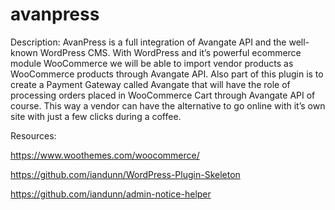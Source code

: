 # avanpress

Description:
AvanPress is a full integration of Avangate API and the well-known WordPress CMS.
With WordPress and  it’s powerful ecommerce module WooCommerce we will be able to
import vendor products as WooCommerce products through Avangate API.
Also part of this plugin is to create a Payment Gateway called Avangate that will
have the role of processing orders placed in WooCommerce Cart through Avangate API
of course.
This way a vendor can have the alternative to go online with it’s own site with just
a few clicks during a coffee.

Resources:

https://www.woothemes.com/woocommerce/

https://github.com/iandunn/WordPress-Plugin-Skeleton

https://github.com/iandunn/admin-notice-helper

